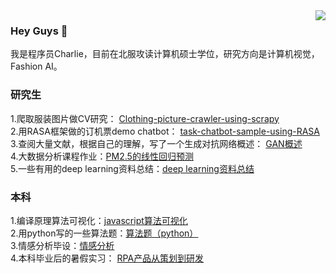 <img align="right" src="https://github-readme-stats.vercel.app/api?username=Charlie-crl&show_icons=true&icon_color=CE1D2D&text_color=718096&bg_color=ffffff&hide_title=true" />

### Hey Guys 👋

我是程序员Charlie，目前在北服攻读计算机硕士学位，研究方向是计算机视觉，Fashion AI。


### 研究生

1.爬取服装图片做CV研究： [Clothing-picture-crawler-using-scrapy](https://github.com/Charlie-crl/Clothing-picture-crawler-using-scrapy)  
2.用RASA框架做的订机票demo chatbot： [task-chatbot-sample-using-RASA](https://github.com/Charlie-crl/task-chatbot-sample-using-RASA)  
3.查阅大量文献，根据自己的理解，写了一个生成对抗网络概述： [GAN概述](https://github.com/Charlie-crl/Generative-Adversarial-Nets-Overview-)  
4.大数据分析课程作业：[PM2.5的线性回归预测](https://github.com/Charlie-crl/LinearRegression-about-PM2.5)  
5.一些有用的deep learning资料总结：[deep learning资料总结](https://github.com/Charlie-crl/Something-useful-about-scientific-research)


### 本科

1.编译原理算法可视化：[javascript算法可视化](https://github.com/Charlie-crl/the-visualization-of-some-compiler-theory-algorithms)  
2.用python写的一些算法题：[算法题（python）](https://github.com/Charlie-crl/Algorithm-Using-Python-)  
3.情感分析毕设：[情感分析](https://github.com/Charlie-crl/sentiment-analysis-in-weibo)  
4.本科毕业后的暑假实习： [RPA产品从策划到研发](https://github.com/Charlie-crl/RPA-In-Financial-Reimbursement)  
